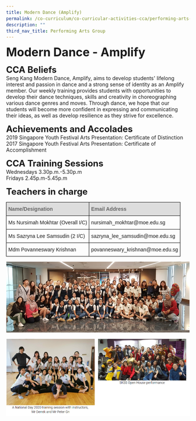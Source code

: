 ```yaml
---
title: Modern Dance (Amplify)
permalink: /co-curriculum/co-curricular-activities-cca/performing-arts-group/modern-dance-amplify/
description: ""
third_nav_title: Performing Arts Group
---
```



**<font size=6>Modern Dance - Amplify</font>**

**<font size=5>CCA Beliefs</font>**<br>
Seng Kang Modern Dance, Amplify, aims to develop students' lifelong interest and passion in dance and a strong sense of identity as an Amplify member. Our weekly training provides students with opportunities to develop their dance techniques, skills and creativity in choreographing various dance genres and moves. Through dance, we hope that our students will become more confident in expressing and communicating their ideas, as well as develop resilience as they strive for excellence.

  
**<font size=5>Achievements and Accolades</font>**<br>
2019 Singapore Youth Festival Arts Presentation: Certificate of Distinction
2017 Singapore Youth Festival Arts Presentation: Certificate of Accomplishment

  
**<font size=5>CCA Training Sessions</font>**<br>
Wednesdays 3.30p.m.-5.30p.m<br>
Fridays 2.45p.m-5.45p.m

**<font size=5>Teachers in charge</font>**<br>
<table style="border-collapse:collapse;border-spacing:0" class="tg"><thead><tr><th style="background-color:#DDD;border-color:black;border-style:solid;border-width:1px;color:#666;font-family:Arial, sans-serif;font-size:14px;font-weight:bold;overflow:hidden;padding:10px 5px;text-align:left;vertical-align:middle;word-break:normal"><span style="color:#666;background-color:#DDD">Name/Designation</span></th><th style="background-color:#DDD;border-color:black;border-style:solid;border-width:1px;color:#666;font-family:Arial, sans-serif;font-size:14px;font-weight:bold;overflow:hidden;padding:10px 5px;text-align:left;vertical-align:middle;word-break:normal"><span style="color:#666;background-color:#DDD">Email Address</span></th></tr></thead><tbody><tr><td style="border-color:black;border-style:solid;border-width:1px;font-family:Arial, sans-serif;font-size:14px;overflow:hidden;padding:10px 5px;text-align:left;vertical-align:middle;word-break:normal">Ms Nursimah Mokhtar (Overall I/C)</td><td style="border-color:black;border-style:solid;border-width:1px;font-family:Arial, sans-serif;font-size:14px;overflow:hidden;padding:10px 5px;text-align:left;vertical-align:middle;word-break:normal">nursimah_mokhtar@moe.edu.sg</td></tr><tr><td style="border-color:black;border-style:solid;border-width:1px;font-family:Arial, sans-serif;font-size:14px;overflow:hidden;padding:10px 5px;text-align:left;vertical-align:middle;word-break:normal">Ms Sazryna Lee Samsudin (2 I/C)</td><td style="border-color:black;border-style:solid;border-width:1px;font-family:Arial, sans-serif;font-size:14px;overflow:hidden;padding:10px 5px;text-align:left;vertical-align:middle;word-break:normal">sazryna_lee_samsudin@moe.edu.sg</td></tr><tr><td style="border-color:black;border-style:solid;border-width:1px;font-family:Arial, sans-serif;font-size:14px;overflow:hidden;padding:10px 5px;text-align:left;vertical-align:middle;word-break:normal">Mdm Povanneswary Krishnan</td><td style="border-color:black;border-style:solid;border-width:1px;font-family:Arial, sans-serif;font-size:14px;overflow:hidden;padding:10px 5px;text-align:left;vertical-align:middle;word-break:normal">povanneswary_krishnan@moe.edu.sg</td></tr></tbody></table>

![](/images/CCA/Dance%201.png)

![](/images/CCA/Dance%202.png)